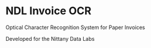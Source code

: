 # NDL Invoice OCR

Optical Character Recognition System for Paper Invoices

Developed for the Nittany Data Labs